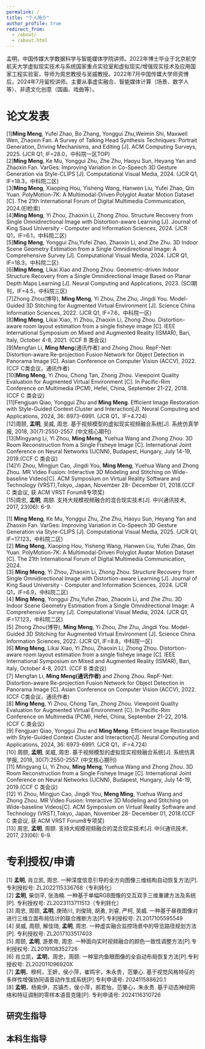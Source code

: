 ```yaml
---
permalink: /
title: "个人简介"
author_profile: true
redirect_from: 
  - /about/
  - /about.html
---
```

孟明，中国传媒大学数据科学与智能媒体学院讲师。2022年博士毕业于北京航空航天大学虚拟现实技术与系统国家重点实验室和虚拟现实/增强现实技术及应用国家工程实验室，导师为周忠教授与吴威教授。2022年7月中国传媒大学师资博后，2024年7月留校讲师。主要从事虚实融合、智能媒体计算（场景、数字人等）、非遗文化创意（国画、戏曲等）。

论文发表
======
[1]**Ming Meng**, Yufei Zhao, Bo Zhang, Yonggui Zhu,Weimin Shi, Maxwell Wen, Zhaoxin Fan. A Survey of Talking Head Synthesis Techniques: Portrait Generation, Driving Mechanisms, and Editing [J]. ACM Computing Surveys, 2025. (JCR Q1, IF=28.0，中科院一区TOP)<br>
[2]**Ming Meng**, Ke Mu, Yonggui Zhu, Zhe Zhu, Haoyu Sun, Heyang Yan and Zhaoxin Fan. VarGes: Improving Variation in Co-Speech 3D Gesture Generation via Style-CLIPS [J]. Computational Visual Media, 2024. (JCR Q1, IF=18.3，中科院二区)<br>
[3]**Ming Meng**, Xiaoping Hou, Yisheng Wang, Hanwen Liu, Yufei Zhao, Qin Yuan. PolyMotion-7K: A Multimodal-Driven Polyglot Avatar Motion Dataset [C]. The 21th International Forum of Digital Multimedia Communication, 2024.(EI检索)<br>
[4]**Ming Meng**, Yi Zhou, Zhaoxin Li, Zhong Zhou. Structure Recovery from Single Omnidirectional Image with Distortion-aware Learning [J]. Journal of King Saud University - Computer and Information Sciences, 2024. (JCR Q1，IF=6.1，中科院二区)<br>
[5]**Ming Meng**, Yonggui Zhu,Yufei Zhao, Zhaoxin Li, and Zhe Zhu. 3D Indoor Scene Geometry Estimation from a Single Omnidirectional Image: A Comprehensive Survey [J]. Computational Visual Media, 2024. (JCR Q1, IF=18.3，中科院二区)<br>
[6]**Ming Meng**, Likai Xiao and Zhong Zhou. Geometric-driven Indoor Structure Recovery from a Single Omnidirectional Image Based on Planar Depth Maps Learning [J]. Neural Computing and Applications, 2023. (SCI期刊，IF=4.5，中科院三区)<br>
[7]Zhong Zhou(博导), **Ming Meng**, Yi Zhou, Zhe Zhu, Jingdi You. Model-Guided 3D Stitching for Augmented Virtual Environment [J]. Science China Information Sciences, 2022. (JCR Q1, IF=7.6，中科院一区)<br>
[8]**Ming Meng**, Likai Xiao, Yi Zhou, Zhaoxin Li, Zhong Zhou. Distortion-aware room layout estimation from a single fisheye image [C]. IEEE International Symposium on Mixed and Augmented Reality (ISMAR), Bari, Italy, October 4-8, 2021. (CCF B 类会议)<br>
[9]Mengfan Li, **Ming Meng**(通讯作者) and Zhong Zhou. RepF-Net: Distortion-aware Re-projection Fusion Network for Object Detection in Panorama Image [C]. Asian Conference on Computer Vision (ACCV), 2022. (CCF C类会议，通讯作者)<br>
[10]**Ming Meng**, Yi Zhou, Chong Tan, Zhong Zhou. Viewpoint Quality Evaluation for Augmented Virtual Environment [C]. In Pacific-Rim Conference on Multimedia (PCM), Hefei, China, September 21-22, 2018. (CCF C 类会议)<br>
[11]Fengjuan Qiao, Yonggui Zhu and **Ming Meng**. Efficient Image Restoration with Style-Guided Context Cluster and Interaction[J]. Neural Computing and Applications, 2024, 36: 6973-6991. (JCR Q1，IF=4.724)<br>
[12]周颐, **孟明**, 吴威, 周忠. 基于视频模型的虚拟现实视频融合系统[J]. 系统仿真学报, 2018, 30(7):2550-2557. (中文核心期刊)<br>
[13]Mingyang Li, Yi Zhou, **Ming Meng**, Yuehua Wang and Zhong Zhou. 3D Room Reconstruction from a Single Fisheye Image [C]. International Joint Conference on Neural Networks (IJCNN), Budapest, Hungary, July 14-19, 2019.(CCF C 类会议)<br>
[14]Yi Zhou, Mingjun Cao, Jingdi You, **Ming Meng**, Yuehua Wang and Zhong Zhou. MR Video Fusion: Interactive 3D Modeling and Stitching on Wide-baseline Videos[C]. ACM Symposium on Virtual Reality Software and Technology (VRST),Tokyo, Japan, November 28- December 01, 2018.(CCF C 类会议, 获 ACM VRST Forum8专项奖)<br>
[15]周忠, **孟明**, 周颐. 支持大规模视频融合的混合现实技术[J]. 中兴通讯技术, 2017, 23(06): 6-9.



[1] **Ming Meng**, Ke Mu, Yonggui Zhu, Zhe Zhu, Haoyu Sun, Heyang Yan and Zhaoxin Fan. VarGes: Improving Variation in Co-Speech 3D Gesture Generation via Style-CLIPS [J]. Computational Visual Media, 2025. (JCR Q1, IF=17.123，中科院二区)<br>
[2] **Ming Meng**, Xiaoping Hou, Yisheng Wang, Hanwen Liu, Yufei Zhao, Qin Yuan. PolyMotion-7K: A Multimodal-Driven Polyglot Avatar Motion Dataset [C]. The 21th International Forum of Digital Multimedia Communication, 2024.<br>
[3] **Ming Meng**, Yi Zhou, Zhaoxin Li, Zhong Zhou. Structure Recovery from Single Omnidirectional Image with Distortion-aware Learning [J]. Journal of King Saud University - Computer and Information Sciences, 2024. (JCR Q1，IF=6.9，中科院二区)<br>
[4] **Ming Meng**, Yonggui Zhu,Yufei Zhao, Zhaoxin Li, and Zhe Zhu. 3D Indoor Scene Geometry Estimation from a Single Omnidirectional Image: A Comprehensive Survey [J]. Computational Visual Media, 2024. (JCR Q1, IF=17.123，中科院二区)<br>
[5] Zhong Zhou(博导), **Ming Meng**, Yi Zhou, Zhe Zhu, Jingdi You. Model-Guided 3D Stitching for Augmented Virtual Environment [J]. Science China Information Sciences, 2022. (JCR Q1, IF=8.8，中科院一区)<br>
[6] **Ming Meng**, Likai Xiao, Yi Zhou, Zhaoxin Li, Zhong Zhou. Distortion-aware room layout estimation from a single fisheye image [C]. IEEE International Symposium on Mixed and Augmented Reality (ISMAR), Bari, Italy, October 4-8, 2021. (CCF B 类会议)<br>
[7] Mengfan Li, **Ming Meng(通讯作者)** and Zhong Zhou. RepF-Net: Distortion-aware Re-projection Fusion Network for Object Detection in Panorama Image [C]. Asian Conference on Computer Vision (ACCV), 2022. (CCF C类会议，通讯作者)<br>
[8] **Ming Meng**, Yi Zhou, Chong Tan, Zhong Zhou. Viewpoint Quality Evaluation for Augmented Virtual Environment [C]. In Pacific-Rim Conference on Multimedia (PCM), Hefei, China, September 21-22, 2018. (CCF C 类会议)<br>
[9] Fengjuan Qiao, Yonggui Zhu and **Ming Meng**. Efficient Image Restoration with Style-Guided Context Cluster and Interaction[J]. Neural Computing and Applications, 2024, 36: 6973-6991. (JCR Q1，IF=4.724)<br>
[10] 周颐, **孟明**, 吴威, 周忠. 基于视频模型的虚拟现实视频融合系统[J]. 系统仿真学报, 2018, 30(7):2550-2557. (中文核心期刊)<br>
[11] Mingyang Li, Yi Zhou, **Ming Meng**, Yuehua Wang and Zhong Zhou. 3D Room Reconstruction from a Single Fisheye Image [C]. International Joint Conference on Neural Networks (IJCNN), Budapest, Hungary, July 14-19, 2019.(CCF C 类会议)<br>
[12] Yi Zhou, Mingjun Cao, Jingdi You, **Meng Ming**, Yuehua Wang and Zhong Zhou. MR Video Fusion: Interactive 3D Modeling and Stitching on Wide-baseline Videos[C]. ACM Symposium on Virtual Reality Software and Technology (VRST),Tokyo, Japan, November 28- December 01, 2018.(CCF C 类会议, 获 ACM VRST Forum8专项奖)<br>
[13] 周忠, **孟明**, 周颐. 支持大规模视频融合的混合现实技术[J]. 中兴通讯技术, 2017, 23(06): 6-9.


专利授权/申请
======
[1] **孟明**, 肖立凯, 周忠. 一种深度信息引导的全方向图像三维结构自动恢复方法[P]. 专利授权号: ZL2022115336768（专利转化）<br>
[2] **孟明**, 柴剑平, 张浩楠. 一种基于单幅RGB图像的交互双手三维重建方法及系统[P]. 专利授权号: ZL2023113711513（专利转化）<br>
[3] 周忠, 周颐, **孟明**, 庚琦川, 刘俊琦, 胡勇, 刘睿, 严柯, 吴威. 一种基于昼夜图像对进行三维立面布局估计的联合推断方法[P].专利授权号: ZL2017105595549<br>
[4] 吴威, 周颐, 解佳琦, **孟明**, 周忠. 一种虚实融合监控场景中的导览路径规划方法[P]. 专利授权号: ZL2017103517403<br>
[5] 周颐, **孟明**, 游景帝, 周忠. 一种面向实时视频融合的颜色一致性调整方法[P].专利授权号: ZL2019108352726<br>
[6] 肖立凯，**孟明**，周忠，周颐. 一种室内鱼眼图像的全自动布局恢复方法[P].专利授权号: ZL202011096920X<br>
[7] **孟明**，穆柯，王妍，侯小萍，崔鸣宇，朱永贵，范肇心. 基于视觉风格特征的多样性增强协同语音动作生成系统[P].专利申请号: 202411588620.1<br>
[8] **孟明**，杨紫伊，苏镇杰，侯小萍，郝君怡，范肇心，朱永贵. 基于动态神经网络和特征调制的零样本语音克隆[P]. 专利申请号: 2024116310726<br>

研究生指导
------
 

本科生指导
------

